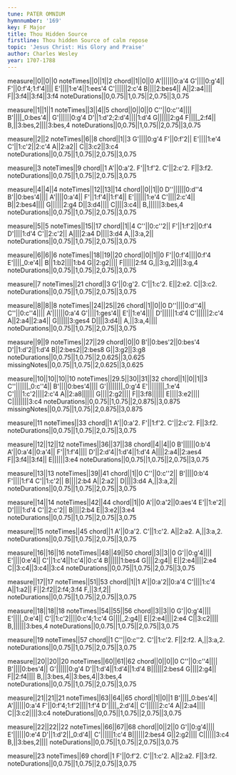 ```yaml
---
tune: PATER OMNIUM
hymnnumber: '169'
key: F Major
title: Thou Hidden Source
firstline: Thou hidden Source of calm repose
topic: 'Jesus Christ: His Glory and Praise'
author: Charles Wesley
year: 1707-1788
---
```

measure||0||0||0
noteTimes||0||1||2
chord||1||0||0
A'||||||0:a'4
G'||||0:g'4||
F'||0:f'4;1:f'4||||
E'||||1:e'4||1:ees'4
C'||||||2:c'4
B||||2:bes4||
A||2:a4||||
F||3:f4||3:f4||3:f4
noteDurations||0,0.75||1,0.75||2,0.75||3,0.75

measure||1||1||1
noteTimes||3||4||5
chord||0||0||0
C''||0:c''4||||
B'||||_0:bes'4||
G'||||||0:g'4
D'||1:d'2;2:d'4||||1:d'4
G||||||2:g4
F||||_2:f4||
B,||3:bes,2||||3:bes,4
noteDurations||0,0.75||1,0.75||2,0.75||3,0.75

measure||2||2
noteTimes||6||8
chord||1||3
G'||||0:g'4
F'||0:f'2||
E'||||1:e'4
C'||1:c'2||2:c'4
A||2:a2||
C||3:c2||3:c4
noteDurations||0,0.75||1,0.75||2,0.75||3,0.75

measure||3
noteTimes||9
chord||1
A'||0:a'2.
F'||1:f'2.
C'||2:c'2.
F||3:f2.
noteDurations||0,0.75||1,0.75||2,0.75||3,0.75

measure||4||4||4
noteTimes||12||13||14
chord||0||1||0
D''||||||0:d''4
B'||0:bes'4||||
A'||||0:a'4||
F'||1:f'4||1:f'4||
E'||||||1:e'4
C'||||2:c'4||
B||2:bes4||||
G||||||2:g4
D||3:d4||||
C||||3:c4||
B,||||||3:bes,4
noteDurations||0,0.75||1,0.75||2,0.75||3,0.75

measure||5||5
noteTimes||15||17
chord||1||4
C''||0:c''2||
F'||1:f'2||0:f'4
D'||||1:d'4
C'||2:c'2||
A||||2:a4
D||||3:d4
A,||3:a,2||
noteDurations||0,0.75||1,0.75||2,0.75||3,0.75

measure||6||6||6
noteTimes||18||19||20
chord||0||1||0
F'||0:f'4||||0:f'4
E'||||_0:e'4||
B||1:b2||||1:b4
G||2:g2||||
F||||||2:f4
G,||3:g,2||||3:g,4
noteDurations||0,0.75||1,0.75||2,0.75||3,0.75

measure||7
noteTimes||21
chord||3
G'||0:g'2.
C'||1:c'2.
E||2:e2.
C||3:c2.
noteDurations||0,0.75||1,0.75||2,0.75||3,0.75

measure||8||8||8
noteTimes||24||25||26
chord||1||0||0
D''||||0:d''4||
C''||0:c''4||||
A'||||||0:a'4
G'||||1:ges'4||
E'||1:e'4||||
D'||||||1:d'4
C'||||||2:c'4
A||2:a4||2:a4||
G||||||3:ges4
D||||3:d4||
A,||3:a,4||||
noteDurations||0,0.75||1,0.75||2,0.75||3,0.75

measure||9||9
noteTimes||27||29
chord||0||0
B'||0:bes'2||0:bes'4
D'||1:d'2||1:d'4
B||2:bes2||2:bes8
G||3:g2||3:g8
noteDurations||0,0.75||1,0.75||2,0.625||3,0.625
missingNotes||0,0.75||1,0.75||2,0.625||3,0.625

measure||10||10||10||10
noteTimes||29.5||30||31||32
chord||1||0||1||3
C''||||||_0:c''4||
B'||||0:bes'4||||
G'||||||||_0:g'4
E'||||||||_1:e'4
C'||||1:c'2||||2:c'4
A||2:a8||||||
G||||2:g2||||
F||3:f8||||||
E||||3:e2||||
C||||||||3:c4
noteDurations||0,0.75||1,0.75||2,0.875||3,0.875
missingNotes||0,0.75||1,0.75||2,0.875||3,0.875

measure||11
noteTimes||33
chord||1
A'||0:a'2.
F'||1:f'2.
C'||2:c'2.
F||3:f2.
noteDurations||0,0.75||1,0.75||2,0.75||3,0.75

measure||12||12||12
noteTimes||36||37||38
chord||4||4||0
B'||||||0:b'4
A'||0:a'4||0:a'4||
F'||1:f'4||||
D'||2:d'4||1:d'4||1:d'4
A||||2:a4||2:aes4
F||3:f4||3:f4||
E||||||3:e4
noteDurations||0,0.75||1,0.75||2,0.75||3,0.75

measure||13||13
noteTimes||39||41
chord||1||0
C''||0:c''2||
B'||||0:b'4
F'||||1:f'4
C'||1:c'2||
B||||2:b4
A||2:a2||
D||||3:d4
A,||3:a,2||
noteDurations||0,0.75||1,0.75||2,0.75||3,0.75

measure||14||14
noteTimes||42||44
chord||1||0
A'||0:a'2||0:aes'4
E'||1:e'2||
D'||||1:d'4
C'||2:c'2||
B||||2:b4
E||3:e2||3:e4
noteDurations||0,0.75||1,0.75||2,0.75||3,0.75

measure||15
noteTimes||45
chord||1
A'||0:a'2.
C'||1:c'2.
A||2:a2.
A,||3:a,2.
noteDurations||0,0.75||1,0.75||2,0.75||3,0.75

measure||16||16||16
noteTimes||48||49||50
chord||3||3||0
G'||0:g'4||||
E'||||0:e'4||
C'||1:c'4||1:c'4||0:c'4
B||||||1:bes4
G||||2:g4||
E||2:e4||||2:e4
C||3:c4||3:c4||3:c4
noteDurations||0,0.75||1,0.75||2,0.75||3,0.75

measure||17||17
noteTimes||51||53
chord||1||1
A'||0:a'2||0:a'4
C'||||1:c'4
A||1:a2||
F||2:f2||2:f4;3:f4
F,||3:f,2||
noteDurations||0,0.75||1,0.75||2,0.75||3,0.75

measure||18||18||18
noteTimes||54||55||56
chord||3||3||0
G'||0:g'4||||
E'||||_0:e'4||
C'||1:c'2||||0:c'4;1:c'4
G||||_2:g4||
E||2:e4||||2:e4
C||3:c2||||
B,||||||3:bes,4
noteDurations||0,0.75||1,0.75||2,0.75||3,0.75

measure||19
noteTimes||57
chord||1
C''||0:c''2.
C'||1:c'2.
F||2:f2.
A,||3:a,2.
noteDurations||0,0.75||1,0.75||2,0.75||3,0.75

measure||20||20||20
noteTimes||60||61||62
chord||0||0||0
C''||0:c''4||||
B'||||0:bes'4||
G'||||||0:g'4
D'||1:d'4||1:d'4||1:d'4
B||||||2:bes4
G||||2:g4||
F||2:f4||||
B,||3:bes,4||3:bes,4||3:bes,4
noteDurations||0,0.75||1,0.75||2,0.75||3,0.75

measure||21||21||21
noteTimes||63||64||65
chord||1||0||1
B'||||_0:bes'4||
A'||||||0:a'4
F'||0:f'4;1:f'2||||1:f'4
D'||||_2:d'4||
C'||||||2:c'4
A||2:a4||||
C||3:c2||||3:c4
noteDurations||0,0.75||1,0.75||2,0.75||3,0.75

measure||22||22||22
noteTimes||66||67||68
chord||0||2||0
G'||0:g'4||||
E'||||||0:e'4
D'||1:d'2||_0:d'4||
C'||||||1:c'4
B||||||2:bes4
G||2:g2||||
C||||||3:c4
B,||3:bes,2||||
noteDurations||0,0.75||1,0.75||2,0.75||3,0.75

measure||23
noteTimes||69
chord||1
F'||0:f'2.
C'||1:c'2.
A||2:a2.
F||3:f2.
noteDurations||0,0.75||1,0.75||2,0.75||3,0.75

